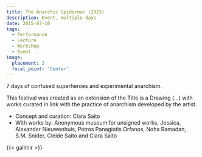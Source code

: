 ```yaml
---
title: The Anarchic Spiderman (2015)
description: Event, multiple days
date: 2015-07-10
tags:
  - Performance
  - Lecture
  - Workshop
  - Event
image:
  placement: 3
  focal_point: 'Center'
---
```


7 days of confused superheroes and experimental anarchism.

This festival was created as an extension of the Title is a Drawing (...) with works curated in link with the practice of anarchism developed by the artist.

- Concept and curation: Clara Saito
- With works by: Anonymous museum for unsigned works, Jessica, Alexander Nieuwenhuis, Petros Panagiotis Orfanos, Noha Ramadan, S.M. Snider, Cleide Saito and Clara Saito

{{< gallmir >}}

<!--more-->
